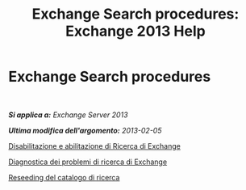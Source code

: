 ﻿---
title: 'Exchange Search procedures: Exchange 2013 Help'
TOCTitle: Exchange Search procedures
ms:assetid: 5b5ff467-d1f9-4ad1-9778-8ad4e0545040
ms:mtpsurl: https://technet.microsoft.com/it-it/library/Aa998289(v=EXCHG.150)
ms:contentKeyID: 52063074
ms.date: 05/22/2018
mtps_version: v=EXCHG.150
ms.translationtype: MT
---

# Exchange Search procedures

 

_**Si applica a:** Exchange Server 2013_

_**Ultima modifica dell'argomento:** 2013-02-05_

[Disabilitazione e abilitazione di Ricerca di Exchange](disable-or-enable-exchange-search-exchange-2013-help.md)

[Diagnostica dei problemi di ricerca di Exchange](diagnose-exchange-search-issues-exchange-2013-help.md)

[Reseeding del catalogo di ricerca](reseed-the-search-catalog-exchange-2013-help.md)


